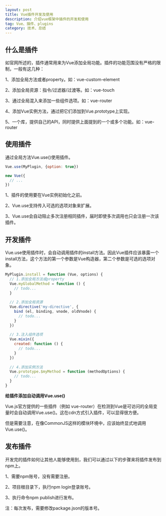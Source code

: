 ```yaml
---
layout: post
title: Vue插件开发及使用
description: 介绍vue框架中插件的开发和使用
tag: Vue、插件、plugins
category: 技术、总结
---
```

## 什么是插件

如官网所述的，插件通常用来为Vue添加全局功能。插件的功能范围没有严格的限制，一般有这几种：

1、添加全局方法或者property。如：vue-custom-element

2、添加全局资源：指令/过滤器/过渡等。如：vue-touch

3、通过全局混入来添加一些组件选项。如：vue-router

4、添加Vue实例方法，通过把它们添加到Vue.prototype上实现。

5、一个库，提供自己的API，同时提供上面提到的一个或多个功能。如：vue-router

## 使用插件

通过全局方法Vue.use()使用插件。

```javascript
Vue.use(MyPlugin, {option: true})

new Vue({
  // ...
})
```

1、插件的使用要在Vue实例初始化之前。

2、Vue.use支持传入可选的选项对象来扩展。

3、Vue.use会自动阻止多次注册相同插件，届时即使多次调用也只会注册一次该插件。

## 开发插件

Vue.use使用插件时，会自动调用插件的install方法。因此Vue插件应该暴露一个install方法，这个方法的第一个参数是Vue构造器，第二个参数是可选的选项对象。

```javascript
MyPlugin.install = function (Vue, options) {
  // 1.添加全局方法或property
  Vue.myGlobalMethod = function () {
    // todo...
  }
  
  // 2.添加全局资源
  Vue.directive('my-directive', {
    bind (el, binding, vnode, oldVnode) {
      // todo...
    }
  })
  
  // 3.注入组件选项
  Vue.mixin({
    created: function () {
      // todo...
    }
  })
  
  // 4.添加实例方法
  Vue.prototype.$myMethod = function (methodOptions) {
    // todo...
  }
}
```

**给插件添加自动调用Vue.use()**

Vue.js官方提供的一些插件（例如 vue-router）在检测到Vue是可访问的全局变量时会自动调用Vue.use()。这在cdn方式引入插件，可以显得很方便。

但是需要注意，在像CommonJS这样的模块环境中，应该始终显式地调用Vue.use()。

## 发布插件

开发完的插件如何让其他人能够使用到，我们可以通过以下的步骤来将插件发布到npm上。

1、需要npm账号，没有需要注册。

2、项目根目录下，执行npm login登录账号。

3、执行命令npm publish进行发布。

注：每次发布，需要修改package.json的版本号。